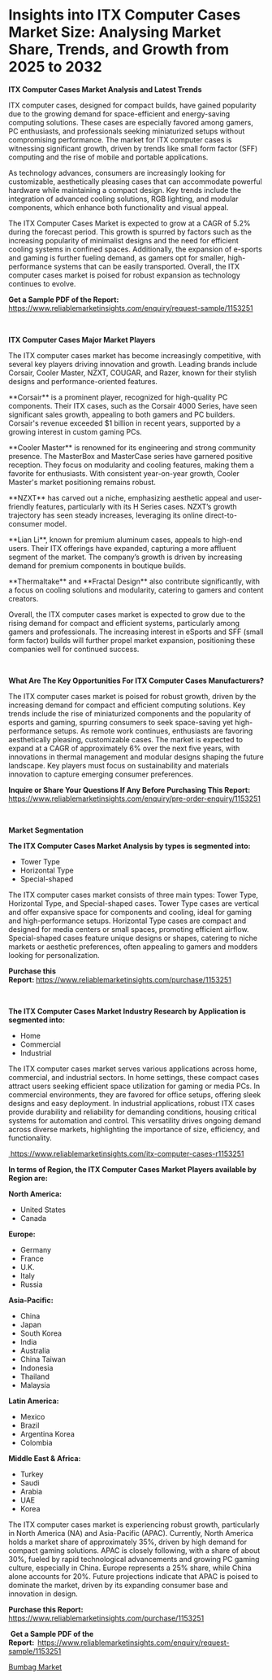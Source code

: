 <p><h1>Insights into ITX Computer Cases Market Size: Analysing Market Share, Trends, and Growth from 2025 to 2032</h1></p><p><strong>ITX Computer Cases Market Analysis and Latest Trends</strong></p>
<p><p>ITX computer cases, designed for compact builds, have gained popularity due to the growing demand for space-efficient and energy-saving computing solutions. These cases are especially favored among gamers, PC enthusiasts, and professionals seeking miniaturized setups without compromising performance. The market for ITX computer cases is witnessing significant growth, driven by trends like small form factor (SFF) computing and the rise of mobile and portable applications.</p><p>As technology advances, consumers are increasingly looking for customizable, aesthetically pleasing cases that can accommodate powerful hardware while maintaining a compact design. Key trends include the integration of advanced cooling solutions, RGB lighting, and modular components, which enhance both functionality and visual appeal.</p><p>The ITX Computer Cases Market is expected to grow at a CAGR of 5.2% during the forecast period. This growth is spurred by factors such as the increasing popularity of minimalist designs and the need for efficient cooling systems in confined spaces. Additionally, the expansion of e-sports and gaming is further fueling demand, as gamers opt for smaller, high-performance systems that can be easily transported. Overall, the ITX computer cases market is poised for robust expansion as technology continues to evolve.</p></p>
<p><strong>Get a Sample PDF of the Report:&nbsp;</strong> <a href="https://www.reliablemarketinsights.com/enquiry/request-sample/1153251?utm_campaign=2385&utm_medium=2&utm_source=Github&utm_content=ia&utm_term=07022025&utm_id=itx-computer-cases">https://www.reliablemarketinsights.com/enquiry/request-sample/1153251</a></p>
<p>&nbsp;</p>
<p><strong>ITX Computer Cases Major Market Players</strong></p>
<p><p>The ITX computer cases market has become increasingly competitive, with several key players driving innovation and growth. Leading brands include Corsair, Cooler Master, NZXT, COUGAR, and Razer, known for their stylish designs and performance-oriented features.</p><p>**Corsair** is a prominent player, recognized for high-quality PC components. Their ITX cases, such as the Corsair 4000 Series, have seen significant sales growth, appealing to both gamers and PC builders. Corsair's revenue exceeded $1 billion in recent years, supported by a growing interest in custom gaming PCs.</p><p>**Cooler Master** is renowned for its engineering and strong community presence. The MasterBox and MasterCase series have garnered positive reception. They focus on modularity and cooling features, making them a favorite for enthusiasts. With consistent year-on-year growth, Cooler Master's market positioning remains robust.</p><p>**NZXT** has carved out a niche, emphasizing aesthetic appeal and user-friendly features, particularly with its H Series cases. NZXT’s growth trajectory has seen steady increases, leveraging its online direct-to-consumer model.</p><p>**Lian Li**, known for premium aluminum cases, appeals to high-end users. Their ITX offerings have expanded, capturing a more affluent segment of the market. The company’s growth is driven by increasing demand for premium components in boutique builds.</p><p>**Thermaltake** and **Fractal Design** also contribute significantly, with a focus on cooling solutions and modularity, catering to gamers and content creators. </p><p>Overall, the ITX computer cases market is expected to grow due to the rising demand for compact and efficient systems, particularly among gamers and professionals. The increasing interest in eSports and SFF (small form factor) builds will further propel market expansion, positioning these companies well for continued success.</p></p>
<p>&nbsp;</p>
<p><strong>What Are The Key Opportunities For ITX Computer Cases Manufacturers?</strong></p>
<p><p>The ITX computer cases market is poised for robust growth, driven by the increasing demand for compact and efficient computing solutions. Key trends include the rise of miniaturized components and the popularity of esports and gaming, spurring consumers to seek space-saving yet high-performance setups. As remote work continues, enthusiasts are favoring aesthetically pleasing, customizable cases. The market is expected to expand at a CAGR of approximately 6% over the next five years, with innovations in thermal management and modular designs shaping the future landscape. Key players must focus on sustainability and materials innovation to capture emerging consumer preferences.</p></p>
<p><strong>Inquire or Share Your Questions If Any Before Purchasing This Report:</strong> <a href="https://www.reliablemarketinsights.com/enquiry/pre-order-enquiry/1153251?utm_campaign=2385&utm_medium=2&utm_source=Github&utm_content=ia&utm_term=07022025&utm_id=itx-computer-cases">https://www.reliablemarketinsights.com/enquiry/pre-order-enquiry/1153251</a></p>
<p>&nbsp;</p>
<p><strong>Market Segmentation</strong></p>
<p><strong>The ITX Computer Cases Market Analysis by types is segmented into:</strong></p>
<p><ul><li>Tower Type</li><li>Horizontal Type</li><li>Special-shaped</li></ul></p>
<p><p>The ITX computer cases market consists of three main types: Tower Type, Horizontal Type, and Special-shaped cases. Tower Type cases are vertical and offer expansive space for components and cooling, ideal for gaming and high-performance setups. Horizontal Type cases are compact and designed for media centers or small spaces, promoting efficient airflow. Special-shaped cases feature unique designs or shapes, catering to niche markets or aesthetic preferences, often appealing to gamers and modders looking for personalization.</p></p>
<p><strong>Purchase this Report:&nbsp;</strong><a href="https://www.reliablemarketinsights.com/purchase/1153251?utm_campaign=2385&utm_medium=2&utm_source=Github&utm_content=ia&utm_term=07022025&utm_id=itx-computer-cases">https://www.reliablemarketinsights.com/purchase/1153251</a></p>
<p>&nbsp;</p>
<p><strong>The ITX Computer Cases Market Industry Research by Application is segmented into:</strong></p>
<p><ul><li>Home</li><li>Commercial</li><li>Industrial</li></ul></p>
<p><p>The ITX computer cases market serves various applications across home, commercial, and industrial sectors. In home settings, these compact cases attract users seeking efficient space utilization for gaming or media PCs. In commercial environments, they are favored for office setups, offering sleek designs and easy deployment. In industrial applications, robust ITX cases provide durability and reliability for demanding conditions, housing critical systems for automation and control. This versatility drives ongoing demand across diverse markets, highlighting the importance of size, efficiency, and functionality.</p></p>
<p><a href="https://www.reliablemarketinsights.com/itx-computer-cases-r1153251?utm_campaign=2385&utm_medium=2&utm_source=Github&utm_content=ia&utm_term=07022025&utm_id=itx-computer-cases">&nbsp;https://www.reliablemarketinsights.com/itx-computer-cases-r1153251</a></p>
<p><strong>In terms of Region, the ITX Computer Cases Market Players available by Region are:</strong></p>
<p>
    <p> <strong> North America: </strong>
        <ul>
            <li>United States</li>
            <li>Canada</li>
        </ul>
        </p> 
    <p> <strong> Europe: </strong>
        <ul>
            <li>Germany</li>
            <li>France</li>
            <li>U.K.</li>
            <li>Italy</li>
            <li>Russia</li>
        </ul>
        </p> 
    <p> <strong> Asia-Pacific: </strong>
        <ul>
            <li>China</li>
            <li>Japan</li>
            <li>South Korea</li>
            <li>India</li>
            <li>Australia</li>
            <li>China Taiwan</li>
            <li>Indonesia</li>
            <li>Thailand</li>
            <li>Malaysia</li>
        </ul>
        </p> 
    <p> <strong> Latin America: </strong>
        <ul>
            <li>Mexico</li>
            <li>Brazil</li>
            <li>Argentina Korea</li>
            <li>Colombia</li>
        </ul>
        </p> 
    <p> <strong> Middle East & Africa: </strong>
        <ul>
            <li>Turkey</li>
            <li>Saudi</li>
            <li>Arabia</li>
            <li>UAE</li>
            <li>Korea</li>
        </ul>
    </p>
    </p>
<p><p>The ITX computer cases market is experiencing robust growth, particularly in North America (NA) and Asia-Pacific (APAC). Currently, North America holds a market share of approximately 35%, driven by high demand for compact gaming solutions. APAC is closely following, with a share of about 30%, fueled by rapid technological advancements and growing PC gaming culture, especially in China. Europe represents a 25% share, while China alone accounts for 20%. Future projections indicate that APAC is poised to dominate the market, driven by its expanding consumer base and innovation in design.</p></p>
<p><strong>Purchase this Report: </strong><a href="https://www.reliablemarketinsights.com/purchase/1153251?utm_campaign=2385&utm_medium=2&utm_source=Github&utm_content=ia&utm_term=07022025&utm_id=itx-computer-cases">https://www.reliablemarketinsights.com/purchase/1153251</a></p>
<p>&nbsp;<strong>Get a Sample PDF of the Report:&nbsp;&nbsp;</strong><a href="https://www.reliablemarketinsights.com/enquiry/request-sample/1153251?utm_campaign=2385&utm_medium=2&utm_source=Github&utm_content=ia&utm_term=07022025&utm_id=itx-computer-cases">https://www.reliablemarketinsights.com/enquiry/request-sample/1153251</a></p>
<p><strong></strong></p>
<p><p><a href="https://github.com/sungbruington660/Market-Research-Report-List-1/blob/main/bumbag-market.md?utm_campaign=2385&utm_medium=2&utm_source=Github&utm_content=ia&utm_term=07022025&utm_id=itx-computer-cases">Bumbag Market</a></p></p>